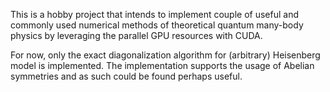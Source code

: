 This is a hobby project that intends to implement couple of useful and commonly used numerical methods of theoretical quantum many-body physics by leveraging the parallel GPU resources with CUDA.

For now, only the exact diagonalization algorithm for (arbitrary) Heisenberg model is implemented. The implementation supports the usage of Abelian symmetries and as such could be found perhaps useful.

